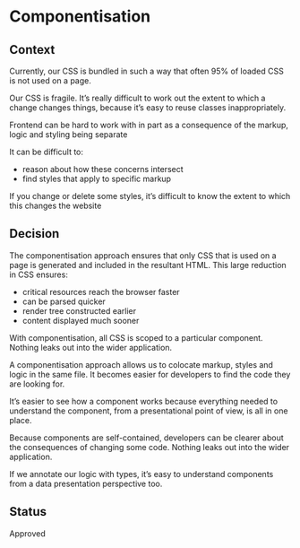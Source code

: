 # Componentisation

## Context

Currently, our CSS is bundled in such a way that often 95% of loaded CSS is not used on a page.

Our CSS is fragile. It’s really difficult to work out the extent to which a change changes things, because it’s easy to reuse classes inappropriately.

Frontend can be hard to work with in part as a consequence of the markup, logic and styling being separate

It can be difficult to:

- reason about how these concerns intersect
- find styles that apply to specific markup

If you change or delete some styles, it’s difficult to know the extent to which this changes the website

## Decision

The componentisation approach ensures that only CSS that is used on a page is generated and included in the resultant HTML. This large reduction in CSS ensures:

- critical resources reach the browser faster
- can be parsed quicker
- render tree constructed earlier
- content displayed much sooner

With componentisation, all CSS is scoped to a particular component. Nothing leaks out into the wider application. 

A componentisation approach allows us to colocate markup, styles and logic in the same file. It becomes easier for developers to find the code they are looking for.

It’s easier to see how a component works because everything needed to understand the component, from a presentational point of view, is all in one place.

Because components are self-contained, developers can be clearer about the consequences of changing some code. Nothing leaks out into the wider application.

If we annotate our logic with types, it’s easy to understand components from a data presentation perspective too.

## Status

Approved
